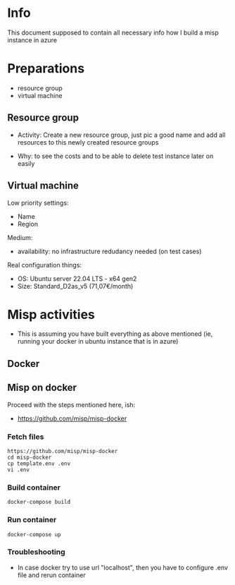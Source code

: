 # Info

This document supposed to contain all necessary info how I build a misp instance in azure

# Preparations

- resource group
- virtual machine

## Resource group

- Activity: Create a new resource group, just pic a good name and add all resources to this newly created resource groups

- Why: to see the costs and to be able to delete test instance later on easily

## Virtual machine

Low priority settings:
- Name
- Region

Medium:
- availability: no infrastructure redudancy needed (on test cases)

Real configuration things:
- OS: Ubuntu server 22.04 LTS - x64 gen2
- Size: Standard_D2as_v5 (71,07€/month)

# Misp activities

- This is assuming you have built everything as above mentioned (ie, running your docker in ubuntu instance that is in azure)

## Docker


## Misp on docker
Proceed with the steps mentioned here, ish:
- https://github.com/misp/misp-docker


### Fetch files

```
https://github.com/misp/misp-docker
cd misp-docker
cp template.env .env
vi .env
```

### Build container

```
docker-compose build
```

### Run container

```
docker-compose up
```

### Troubleshooting

- In case docker try to use url "localhost", then you have to configure .env file and rerun container